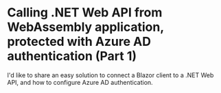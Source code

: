 # Calling .NET Web API from WebAssembly application, protected with Azure AD authentication (Part 1)

I'd like to share an easy solution to connect a Blazor client to a .NET Web API, and how to configure Azure AD authentication.
